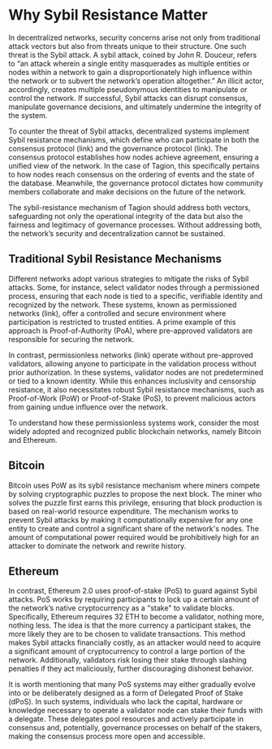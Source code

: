 # Why Sybil Resistance Matter


In decentralized networks, security concerns arise not only from traditional attack vectors but also from threats unique to their structure. One such threat is the Sybil attack. A sybil attack, coined by John R. Douceur, refers to “an attack wherein a single entity masquerades as multiple entities or nodes within a network to gain a disproportionately high influence within the network or to subvert the network’s operation altogether.”  An illicit actor, accordingly, creates multiple pseudonymous identities to manipulate or control the network. If successful, Sybil attacks can disrupt consensus, manipulate governance decisions, and ultimately undermine the integrity of the system. 

To counter the threat of Sybil attacks, decentralized systems implement Sybil resistance mechanisms, which define who can participate in both the consensus protocol (link) and the governance protocol (link). The consensus protocol establishes how nodes achieve agreement, ensuring a unified view of the network. In the case of Tagion, this specifically pertains to how nodes reach consensus on the ordering of events and the state of the database. Meanwhile, the governance protocol dictates how community members collaborate and make decisions on the future of the network. 

The sybil-resistance mechanism of Tagion should address both vectors, safeguarding not only the operational integrity of the data but also the fairness and legitimacy of governance processes. Without addressing both, the network’s security and decentralization cannot be sustained. 

## Traditional Sybil Resistance Mechanisms 

Different networks adopt various strategies to mitigate the risks of Sybil attacks. Some, for instance, select validator nodes through a permissioned process, ensuring that each node is tied to a specific, verifiable identity and recognized by the network. These systems, known as permissioned networks (link), offer a controlled and secure environment where participation is restricted to trusted entities. A prime example of this approach is Proof-of-Authority (PoA), where pre-approved validators are responsible for securing the network. 

In contrast, permissionless networks (link) operate without pre-approved validators, allowing anyone to participate in the validation process without prior authorization. In these systems, validator nodes are not predetermined or tied to a known identity. While this enhances inclusivity and censorship resistance, it also necessitates robust Sybil resistance mechanisms, such as Proof-of-Work (PoW) or Proof-of-Stake (PoS), to prevent malicious actors from gaining undue influence over the network. 

To understand how these permissionless systems work, consider the most widely adopted and recognized public blockchain networks, namely Bitcoin and Ethereum. 

## Bitcoin

Bitcoin uses PoW as its sybil resistance mechanism where miners compete by solving cryptographic puzzles to propose the next block. The miner who solves the puzzle first earns this privilege, ensuring that block production is based on real-world resource expenditure. The mechanism works to prevent Sybil attacks by making it computationally expensive for any one entity to create and control a significant share of the network's nodes. The amount of computational power required would be prohibitively high for an attacker to dominate the network and rewrite history.  

## Ethereum

In contrast, Ethereum 2.0 uses proof-of-stake (PoS) to guard against Sybil attacks. PoS works by requiring participants to lock up a certain amount of the network’s native cryptocurrency as a "stake" to validate blocks. Specifically, Ethereum requires 32 ETH to become a validator, nothing more, nothing less. The idea is that the more currency a participant stakes, the more likely they are to be chosen to validate transactions. This method makes Sybil attacks financially costly, as an attacker would need to acquire a significant amount of cryptocurrency to control a large portion of the network. Additionally, validators risk losing their stake through slashing penalties if they act maliciously, further discouraging dishonest behavior. 

It is worth mentioning that many PoS systems may either gradually evolve into or be deliberately designed as a form of Delegated Proof of Stake (dPoS). In such systems, individuals who lack the capital, hardware or knowledge necessary to operate a validator node can stake their funds with a delegate. These delegates pool resources and actively participate in consensus and, potentially, governance processes on behalf of the stakers, making the consensus process more open and accessible. 
